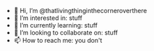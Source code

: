 - 👋 Hi, I’m @thatlivingthinginthecorneroverthere
- 👀 I’m interested in: stuff
- 🌱 I’m currently learning: stuff
- 💞️ I’m looking to collaborate on: stuff
- 📫 How to reach me: you don't

<!---
thatlivingthinginthecorneroverthere/thatlivingthinginthecorneroverthere is a ✨ special ✨ repository because its `README.md` (this file) appears on your GitHub profile.
You can click the Preview link to take a look at your changes.
--->
